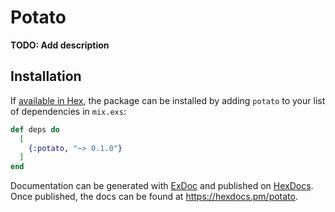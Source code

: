 # Potato

**TODO: Add description**

## Installation

If [available in Hex](https://hex.pm/docs/publish), the package can be installed
by adding `potato` to your list of dependencies in `mix.exs`:

```elixir
def deps do
  [
    {:potato, "~> 0.1.0"}
  ]
end
```

Documentation can be generated with [ExDoc](https://github.com/elixir-lang/ex_doc)
and published on [HexDocs](https://hexdocs.pm). Once published, the docs can
be found at <https://hexdocs.pm/potato>.


